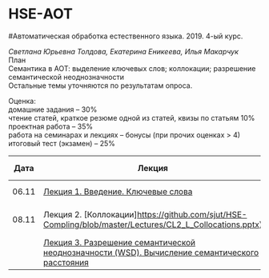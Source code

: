 # HSE-АОТ
#Автоматическая обработка естественного языка. 2019. 4-ый курс. <br>

*Светлана Юрьевна Толдова, Екатерина Еникеева, Илья Макарчук*<br>
План<br>
Семантика в АОТ: выделение ключевых слов; коллокации; разрешение семантической неоднозначности<br>
Остальные темы уточняются по результатам опроса.

Оценка:<br> 
домашние задания – 30% <br>
чтение статей, краткое резюме одной из статей, квизы по статьям 10%<br>
проектная работа – 35%<br>
работа на семинарах и лекциях – бонусы (при прочих оценках > 4)<br>
итоговый тест (экзамен) – 25%<br>

|Дата|Лекция|Семинар|Домашнее задание|Дедлайн|
|-|-|-|-|-|
|06.11|[Лекция 1. Введение. Ключевые слова](https://github.com/sjut/HSE-Compling/blob/master/Lectures/CL2_1L_KW.ppt)| [UD-pipe. RAKE. TextRank](https://github.com/sjut/HSE-Compling/tree/master/seminars/1_Keywords.ipynb) | [HW1](https://github.com/sjut/HSE-Compling/tree/master/hw/hw1.md) |
|08.11|Лекция 2. [Коллокации]https://github.com/sjut/HSE-Compling/blob/master/Lectures/CL2_L_Collocations.pptx)|Семинар 2. Коллокационные метрики в NLTK|to be announced||
||[Лекция 3. Разрешение семантической неоднозначности (WSD). Вычисление семантического расстояния]()||||

